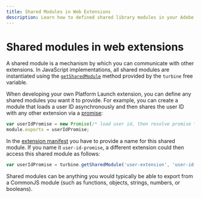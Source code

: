```yaml
---
title: Shared Modules in Web Extensions
description: Learn how to defined shared library modules in your Adobe Experience Platform Launch web extensions.
---
```


# Shared modules in web extensions

A shared module is a mechanism by which you can communicate with other extensions. In JavaScript implementations, all shared modules are instantiated using the [`getSharedModule`](../turbine.md#shared) method provided by the `turbine` free variable.

When developing your own Platform Launch extension, you can define any shared modules you want it to provide. For example, you can create a module that loads a user ID asynchronously and then shares the user ID with any other extension via a [promise](https://developer.mozilla.org/en-US/docs/Web/JavaScript/Reference/Global_Objects/Promise):

```javascript
var userIdPromise = new Promise(/* load user id, then resolve promise */);
module.exports = userIdPromise;
```

In the [extension manifest](../manifest.md) you have to provide a name for this shared module. If you name it `user-id-promise`, a different extension could then access this shared module as follows:

```javascript
var userIdPromise = turbine.getSharedModule('user-extension', 'user-id-promise');
```

Shared modules can be anything you would typically be able to export from a CommonJS module (such as functions, objects, strings, numbers, or booleans).
